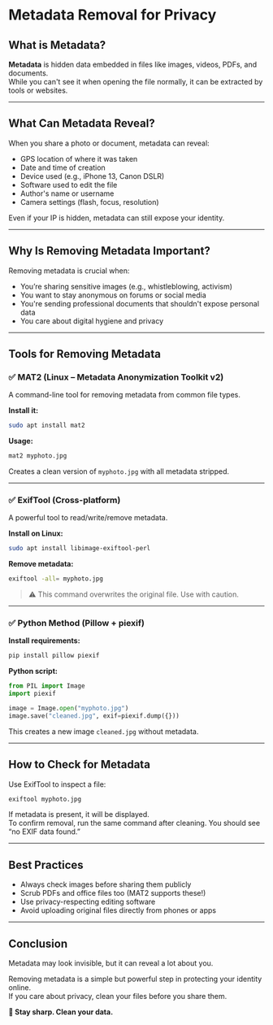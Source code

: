 
# Metadata Removal for Privacy

## What is Metadata?

**Metadata** is hidden data embedded in files like images, videos, PDFs, and documents.  
While you can't see it when opening the file normally, it can be extracted by tools or websites.

---

## What Can Metadata Reveal?

When you share a photo or document, metadata can reveal:
- GPS location of where it was taken
- Date and time of creation
- Device used (e.g., iPhone 13, Canon DSLR)
- Software used to edit the file
- Author's name or username
- Camera settings (flash, focus, resolution)

Even if your IP is hidden, metadata can still expose your identity.

---

## Why Is Removing Metadata Important?

Removing metadata is crucial when:
- You’re sharing sensitive images (e.g., whistleblowing, activism)
- You want to stay anonymous on forums or social media
- You're sending professional documents that shouldn't expose personal data
- You care about digital hygiene and privacy

---

## Tools for Removing Metadata

### ✅ MAT2 (Linux – Metadata Anonymization Toolkit v2)
A command-line tool for removing metadata from common file types.

**Install it:**
```bash
sudo apt install mat2
```

**Usage:**
```bash
mat2 myphoto.jpg
```

Creates a clean version of `myphoto.jpg` with all metadata stripped.

---

### ✅ ExifTool (Cross-platform)
A powerful tool to read/write/remove metadata.

**Install on Linux:**
```bash
sudo apt install libimage-exiftool-perl
```

**Remove metadata:**
```bash
exiftool -all= myphoto.jpg
```

> ⚠️ This command overwrites the original file. Use with caution.

---

### ✅ Python Method (Pillow + piexif)

**Install requirements:**
```bash
pip install pillow piexif
```

**Python script:**
```python
from PIL import Image
import piexif

image = Image.open("myphoto.jpg")
image.save("cleaned.jpg", exif=piexif.dump({}))
```

This creates a new image `cleaned.jpg` without metadata.

---

## How to Check for Metadata

Use ExifTool to inspect a file:

```bash
exiftool myphoto.jpg
```

If metadata is present, it will be displayed.  
To confirm removal, run the same command after cleaning. You should see “no EXIF data found.”

---

## Best Practices

- Always check images before sharing them publicly
- Scrub PDFs and office files too (MAT2 supports these!)
- Use privacy-respecting editing software
- Avoid uploading original files directly from phones or apps

---

## Conclusion

Metadata may look invisible, but it can reveal a lot about you.

Removing metadata is a simple but powerful step in protecting your identity online.  
If you care about privacy, clean your files before you share them.

**🔐 Stay sharp. Clean your data.**
